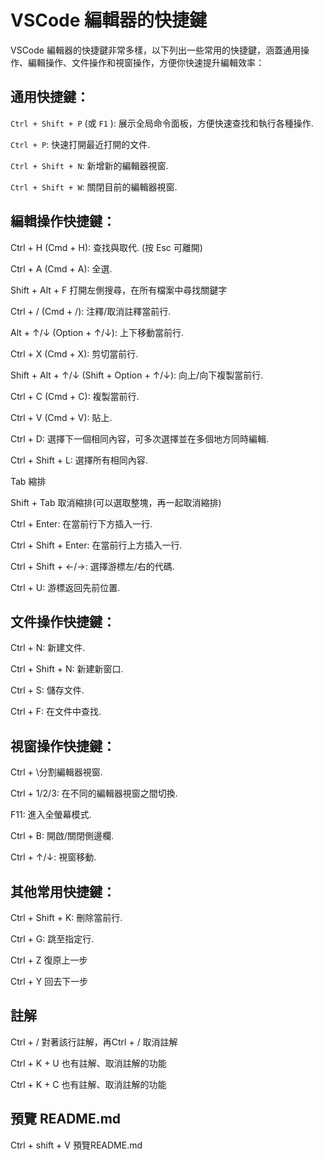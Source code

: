 # VSCode 編輯器的快捷鍵
VSCode 編輯器的快捷鍵非常多樣，以下列出一些常用的快捷鍵，涵蓋通用操作、編輯操作、文件操作和視窗操作，方便你快速提升編輯效率：

## 通用快捷鍵：
```Ctrl + Shift + P``` (或 ```F1``` ): 展示全局命令面板，方便快速查找和執行各種操作. 

```Ctrl + P```: 快速打開最近打開的文件. 

```Ctrl + Shift + N```: 新增新的編輯器視窗. 

```Ctrl + Shift + W```: 關閉目前的編輯器視窗. 


## 編輯操作快捷鍵：
Ctrl + H (Cmd + H): 查找與取代. (按 Esc 可離開)

Ctrl + A (Cmd + A): 全選.  

Shift + Alt + F  打開左側搜尋，在所有檔案中尋找關鍵字

Ctrl + / (Cmd + /): 注釋/取消註釋當前行. 

Alt + ↑/↓ (Option + ↑/↓): 上下移動當前行. 

Ctrl + X (Cmd + X): 剪切當前行. 

Shift + Alt + ↑/↓ (Shift + Option + ↑/↓): 向上/向下複製當前行. 

Ctrl + C (Cmd + C): 複製當前行. 

Ctrl + V (Cmd + V): 貼上. 

Ctrl + D: 選擇下一個相同內容，可多次選擇並在多個地方同時編輯. 

Ctrl + Shift + L: 選擇所有相同內容. 

Tab 縮排

Shift + Tab 取消縮排(可以選取整塊，再一起取消縮排)

Ctrl + Enter: 在當前行下方插入一行. 

Ctrl + Shift + Enter: 在當前行上方插入一行. 

Ctrl + Shift + ←/→: 選擇游標左/右的代碼. 

Ctrl + U: 游標返回先前位置. 

## 文件操作快捷鍵：
Ctrl + N: 新建文件.

Ctrl + Shift + N: 新建新窗口.

Ctrl + S: 儲存文件.

Ctrl + F: 在文件中查找. 

## 視窗操作快捷鍵：
Ctrl + \分割編輯器視窗.

Ctrl + 1/2/3: 在不同的編輯器視窗之間切換.

F11: 進入全螢幕模式.

Ctrl + B: 開啟/關閉側邊欄.

Ctrl + ↑/↓: 視窗移動. 

## 其他常用快捷鍵：

Ctrl + Shift + K: 刪除當前行.

Ctrl + G: 跳至指定行. 

Ctrl + Z 復原上一步

Ctrl + Y 回去下一步

## 註解

Ctrl + / 對著該行註解，再Ctrl + / 取消註解

Ctrl + K + U 也有註解、取消註解的功能

Ctrl + K + C 也有註解、取消註解的功能

## 預覽 README.md
Ctrl + shift + V 預覽README.md